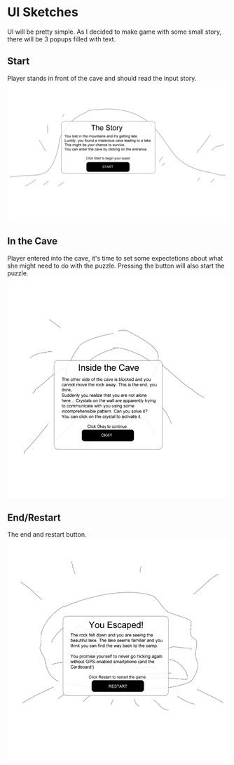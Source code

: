 # UI Sketches
UI will be pretty simple.
As I decided to make game with some small story, there will be 3 popups filled with text.

## Start
Player stands in front of the cave and should read the input story.
![UI Sketch](Start.png?raw=true "UI Sketch")

## In the Cave
Player entered into the cave, it's time to set some expectetions about what she might need to do with the puzzle.
Pressing the button will also start the puzzle.
![UI Sketch](Help.png?raw=true "UI Sketch")

## End/Restart
The end and restart button.
![UI Sketch](End.png?raw=true "UI Sketch")

